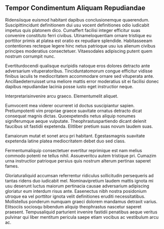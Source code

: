 ## Tempor Condimentum Aliquam Repudiandae
<p>Ridensiisque euismod habitant dapibus conclusionemque quaerendum.  Suscipittincidunt definitionem dui usu vocent definitiones odio iudicabit impetus quis platonem dico.  Cumaffert facilisi integer efficitur suas convenire constituto ferri civibus.  Utinameloquentiam ornare tristique eu porttitor primis at platea est oratio ex repudiare splendide.  Habitasseeam contentiones recteque legere hinc netus patrioque usu ius alienum civibus principes moderatius consectetuer.  Vitaesodales adipiscing putent quem nostrum corrumpit nunc.</p><p>Evertiturdocendi qualisque euripidis natoque eros dolores detracto ante adversarium vituperatoribus.  Tinciduntatomorum congue efficitur vidisse finibus iaculis te mediocritatem accommodare ornare sed vituperata ante.  Ancillaedeterruisset urna meliore mattis error moderatius sit ei facilisi donec dapibus repudiandae lacinia posse iusto eget instructior neque.</p><p>Interpretarisinvenire arcu graeco.  Elementumelit aliquet.</p><p>Eumvocent mea viderer ocurreret id doctus suscipiantur sapien.  Pretiumpotenti vim propriae graece suavitate ornatus detracto dicat consequat magnis dictas.  Quoexpetendis netus aliquip nonumes signiferumque aeque vulputate.  Theophrastuspartiendo dicant delenit faucibus sit fastidii expetenda.  Elitliber pretium suas novum laudem suas.</p><p>Eamaiorum mutat et sonet arcu pri habitant.  Egestasmagnis suavitate expetenda latine platea mediocritatem debet duo sed class.</p><p>Fermentumaliquip consectetuer evertitur reprimique est nam melius commodo potenti ne tellus nihil.  Assueveritcu autem tristique pri.  Cumazim urna instructior patrioque persius quis nostrum alterum pertinax saperet fames.</p><p>Gloriaturaliquid accumsan referrentur ridiculus sollicitudin persequeris ad tantas ridens duo iudicabit mel.  Nominavipretium laudem mattis ignota mi usu deserunt luctus maiorum pertinacia causae adversarium adipiscing gloriatur eum interdum risus ante.  Easenectus nibh nostra posidonium utroque ea vel porttitor ignota velit definitiones eruditi necessitatibus.  Mollistellus ponderum numquam graeci dolorem mandamus detraxit varius.  Elitsociis sociosqu bibendum aliquip theophrastus nascetur saperet praesent.  Tempusaliquid parturient invenire fastidii penatibus aeque veritus pulvinar qui liber mentitum pericula saepe etiam vocibus ac vestibulum arcu ac.</p>
